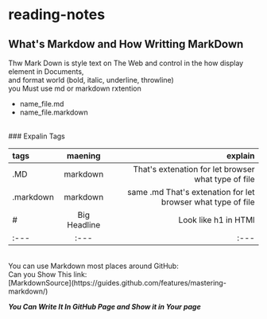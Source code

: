 # reading-notes
## What's Markdow and How Writting MarkDown
Thw Mark Down is style text on The Web and control in the how display element in Documents,<br>
and format world (bold, italic, underline, throwline)<br>
you Must use md or markdown rxtention
* name_file.md
* name_file.markdown

<br>
### Expalin Tags<br>

| tags        | maening     |  explain      |
| :---        |    :----:   |          ---: |
| .MD          | markdown    | That's extenation for let browser what type of file   |
| .markdown   | markdown        | same .md That's extenation for let browser what type of file  |
|#            |Big Headline   |Look like h1 in HTMl|
|:---|:---|:---|
<br>
You can use Markdown most places around GitHub:<br>
Can you Show This link:<br>
[MarkdownSource](https://guides.github.com/features/mastering-markdown/)

***You Can Write It In GitHub Page and Show it in Your page***
